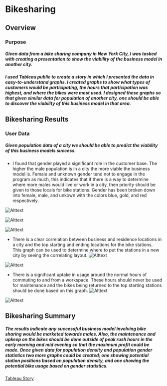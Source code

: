 # Bikesharing

## Overview
### Purpose
##### Given data from a bike sharing company in New York City, I was tasked with creating a presentation to show the viability of the business model in another city.
##### I used Tableau public to create a story in which I presented the data in easy-to-understand graphs. I created graphs to show what types of customers would be participating, the hours that participation was highest, and where the bikes were most used. I designed these graphs so that given similar data for population of another city, one should be able to discover the viability of this business model in that area. 



## Bikesharing Results
### User Data

##### Given population data of a city we should be able to predict the viability of this business models success. 
* I found that gender played a significant role in the customer base. The higher the male population is in a city the more viable the business model is. Female and unknown gender tend not to engage in the program as much, this indicates that if there is a way to determine where more males would live or work in a city, then priority should be given to those locals for bike stations. Gender has been broken down into female, male, and unkown with the colors blue, gold, and red respectively.

![Alttext]( https://github.com/GaryG484/bikesharing/blob/main/Checkout_times_by_gender.JPG)

![Alttext]( https://github.com/GaryG484/bikesharing/blob/main/Customer_base.JPG)

![Alttext]( https://github.com/GaryG484/bikesharing/blob/main/trips_by_gender_customer_base.JPG)

 

* There is a clear correlation between business and residence locations in a city and the top starting and ending locations for the bike stations. This graph can be used to determine where to put the stations in a new city by seeing the correlating layout. 
![Alttext]( https://github.com/GaryG484/bikesharing/blob/main/Top_starting_Locations.JPG)

![Alttext]( https://github.com/GaryG484/bikesharing/blob/main/Top_ending_Locations.JPG)


* There is a significant uptake in usage around the normal hours of commuting to and from a workspace. These hours should never be used for maintenance and the bikes being returned to the top starting stations should be done based on this graph. 
![Alttext]( https://github.com/GaryG484/bikesharing/blob/main/Checkout_times.JPG)

![Alttext]( https://github.com/GaryG484/bikesharing/blob/main/Usage-days.JPG)


## Bikesharing Summary
##### The results indicate any successful business model involving bike sharing would be marketed towards males. Also, the maintenance and upkeep on the bikes should be done outside of peak rush hours in the early morning and mid evening so that the maximum profit could be made. Once given data for population density and population gender statistics two more graphs could be created; one showing potential station positions based on population density, and one showing the potential bike usage based on gender statistics. 

[Tableau Story](https://public.tableau.com/app/profile/gary.l.goodman/viz/Bikesharing_16348630547080/CitiBikeStory?publish=yes)
